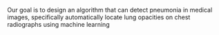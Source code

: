 Our goal is to design an algorithm that can detect pneumonia in medical images, specifically automatically locate lung opacities on chest radiographs using machine learning
